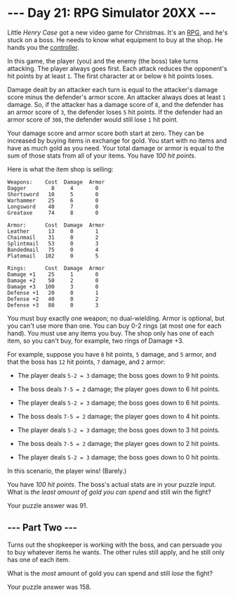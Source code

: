 # --- Day 21: RPG Simulator 20XX ---

Little *Henry Case* got a new video game for Christmas.  It's an [RPG](https://en.wikipedia.org/wiki/Role-playing_video_game), and he's stuck on a boss.  He needs to know what equipment to buy at the shop.  He hands you the [controller](https://en.wikipedia.org/wiki/Game_controller).

In this game, the player (you) and the enemy (the boss) take turns attacking.  The player always goes first.  Each attack reduces the opponent's hit points by at least `1`.  The first character at or below `0` hit points loses.

Damage dealt by an attacker each turn is equal to the attacker's damage score minus the defender's armor score.  An attacker always does at least `1` damage.  So, if the attacker has a damage score of `8`, and the defender has an armor score of `3`, the defender loses `5` hit points.  If the defender had an armor score of `300`, the defender would still lose `1` hit point.

Your damage score and armor score both start at zero.  They can be increased by buying items in exchange for gold.  You start with no items and have as much gold as you need.  Your total damage or armor is equal to the sum of those stats from all of your items.  You have *100 hit points*.

Here is what the item shop is selling:

```
Weapons:    Cost  Damage  Armor
Dagger        8     4       0
Shortsword   10     5       0
Warhammer    25     6       0
Longsword    40     7       0
Greataxe     74     8       0

Armor:      Cost  Damage  Armor
Leather      13     0       1
Chainmail    31     0       2
Splintmail   53     0       3
Bandedmail   75     0       4
Platemail   102     0       5

Rings:      Cost  Damage  Armor
Damage +1    25     1       0
Damage +2    50     2       0
Damage +3   100     3       0
Defense +1   20     0       1
Defense +2   40     0       2
Defense +3   80     0       3

```

You must buy exactly one weapon; no dual-wielding.  Armor is optional, but you can't use more than one.  You can buy 0-2 rings (at most one for each hand).  You must use any items you buy.  The shop only has one of each item, so you can't buy, for example, two rings of Damage +3.

For example, suppose you have `8` hit points, `5` damage, and `5` armor, and that the boss has `12` hit points, `7` damage, and `2` armor:


 - The player deals `5-2 = 3` damage; the boss goes down to 9 hit points.

 - The boss deals `7-5 = 2` damage; the player goes down to 6 hit points.

 - The player deals `5-2 = 3` damage; the boss goes down to 6 hit points.

 - The boss deals `7-5 = 2` damage; the player goes down to 4 hit points.

 - The player deals `5-2 = 3` damage; the boss goes down to 3 hit points.

 - The boss deals `7-5 = 2` damage; the player goes down to 2 hit points.

 - The player deals `5-2 = 3` damage; the boss goes down to 0 hit points.


In this scenario, the player wins!  (Barely.)

You have *100 hit points*.  The boss's actual stats are in your puzzle input.  What is *the least amount of gold you can spend* and still win the fight?


Your puzzle answer was 91.

## --- Part Two ---

Turns out the shopkeeper is working with the boss, and can persuade you to buy whatever items he wants. The other rules still apply, and he still only has one of each item.

What is the *most* amount of gold you can spend and still *lose* the fight?


Your puzzle answer was 158.
